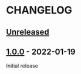 # CHANGELOG

## [Unreleased]

## [1.0.0] - 2022-01-19

Initial release

[Unreleased]: https://github.com/beste/latlon-geohash-php/compare/1.0.0...main
[1.0.0]: https://github.com/beste/latlon-geohash-php/releases/tag/1.0.0

